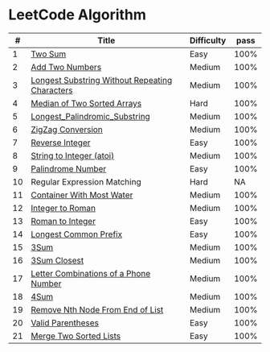 LeetCode Algorithm
========

| # | Title | Difficulty |  pass |
|---| ----- | ---------- | ----- |
|1|[Two Sum](https://github.com/Dod-o/LeetCode/blob/master/1-10/1.Two_Sum.py) | Easy|100%|
|2|[Add Two Numbers](https://github.com/Dod-o/LeetCode/blob/master/1-10/2.Add_Two_Numbers.py) | Medium|100%|
|3|[Longest Substring Without Repeating Characters](https://github.com/Dod-o/LeetCode/blob/master/1-10/3.Longest_Substring_Without_Repeating_Characters.py) | Medium|100%|
|4|[Median of Two Sorted Arrays  ](https://github.com/Dod-o/LeetCode/blob/master/1-10/4.Median_of_Two_Sorted_Arrays.py) | Hard|100%|
|5|[Longest_Palindromic_Substring](https://github.com/Dod-o/LeetCode/blob/master/1-10/5.Longest_Palindromic_Substring.py) | Medium|100%|
|6|[ZigZag Conversion](https://github.com/Dod-o/LeetCode/blob/master/1-10/6.ZigZag_Conversion.py) | Medium|100%|
|7|[Reverse Integer](https://github.com/Dod-o/LeetCode/blob/master/1-10/7.Reverse_Integer.py) | Easy|100%|
|8|[String to Integer (atoi)](https://github.com/Dod-o/LeetCode/blob/master/1-10/8.String_to_Integer_(atoi).py) | Medium|100%|
|9|[Palindrome Number](https://github.com/Dod-o/LeetCode/blob/master/1-10/9.Palindrome_Number.py) | Easy|100%|
|10| Regular Expression Matching| Hard| NA|
|11|[Container With Most Water](https://github.com/Dod-o/LeetCode/blob/master/11-20/11.Container_With_Most_Water.py) | Medium|100%|
|12|[Integer to Roman](https://github.com/Dod-o/LeetCode/blob/master/11-20/12.Integer%20to%20Roman.py) | Medium|100%|
|13|[Roman to Integer](https://github.com/Dod-o/LeetCode/blob/master/11-20/13.Roman_to_Integer.py) | Easy|100%|
|14|[Longest Common Prefix](https://github.com/Dod-o/LeetCode/blob/master/11-20/14.Longest_Common_Prefix.py) | Easy|100%|
|15|[3Sum](https://github.com/Dod-o/LeetCode/blob/master/11-20/15.3Sum.py) | Medium|100%|
|16|[3Sum Closest](https://github.com/Dod-o/LeetCode/blob/master/11-20/16.3Sum_Closest.py) | Medium|100%|
|17|[Letter Combinations of a Phone Number](https://github.com/Dod-o/LeetCode/blob/master/11-20/17.Letter_Combinations_of_a_Phone_Number.py) | Medium|100%|
|18|[4Sum](https://github.com/Dod-o/LeetCode/blob/master/11-20/18.4Sum.py) | Medium|100%|
|19|[Remove Nth Node From End of List](https://github.com/Dod-o/LeetCode/blob/master/11-20/19.Remove_Nth_Node_From_End_of_List.py) | Medium|100%|
|20|[Valid Parentheses](https://github.com/Dod-o/LeetCode/blob/master/11-20/20.Valid_Parentheses.py) | Easy|100%|
|21|[Merge Two Sorted Lists](https://github.com/Dod-o/LeetCode/blob/master/21-30/21.%20Merge_Two_Sorted_Lists.py) | Easy|100%|



